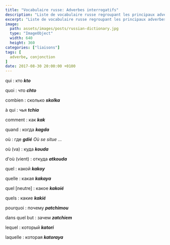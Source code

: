 ```yaml
---
title: "Vocabulaire russe: Adverbes interrogatifs"
description: "Liste de vocabulaire russe regroupant les principaux adverbes interrogatifs."
excerpt: "Liste de vocabulaire russe regroupant les principaux adverbes interrogatifs."
image:
  path: assets/images/posts/russian-dictionary.jpg
  type: "ImageObject"
  width: 640
  height: 360
categories: ["liaisons"]
tags: [
  adverbe, conjonction
]
date: 2017-08-30 20:00:00 +0100
---
```


qui
: кто
*__kto__*

quoi
: что
*__chto__*

combien
: сколько
*__skolka__*

à qui
: чья
*__tchia__*

comment
: как
*__kak__*

quand
: когда
*__kagda__*

où
: где
*__gdié__ Où se situe ...*

où (va)
: куда
*__kouda__*

d'où (vient)
: откуда
*__atkouda__*

quel
: какой
*__kakoy__*

quelle
: какая
*__kakaya__*

quel [neutre]
: какое
*__kakoié__*

quels
: какие
*__kakié__*

pourquoi
: почему
*__patchimou__*

dans quel but
: зачем
*__zatchiem__*

lequel
: который
*__katori__*

laquelle
: которая
*__katoraya__*
